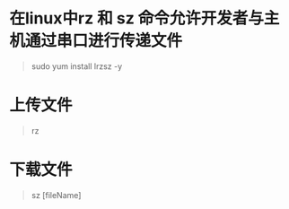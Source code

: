 # 在linux中rz 和 sz 命令允许开发者与主机通过串口进行传递文件

>sudo yum install lrzsz -y 

# 上传文件

>rz 

# 下载文件

>sz [fileName] 